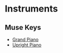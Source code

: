# Instruments

## Muse Keys

- [Grand Piano](https://github.com/CarlGao4/Muse-Sounds/releases/tag/Grand-Piano)
- [Upright Piano](https://github.com/CarlGao4/Muse-Sounds/releases/tag/Upright-Piano)
